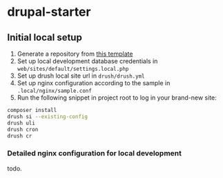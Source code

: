 # drupal-starter

## Initial local setup

1. Generate a repository from [this template](https://github.com/bpstr/drupal-starter/generate)
2. Set up local development database credentials in `web/sites/default/settings.local.php`
3. Set up drush local site url in `drush/drush.yml`
4. Set up nginx configuration according to the sample in `.local/nginx/sample.conf`
5. Run the following snippet in project root to log in your brand-new site:
```bash
composer install
drush si --existing-config
drush uli
drush cron
drush cr
```





### Detailed nginx configuration for local development

todo.
